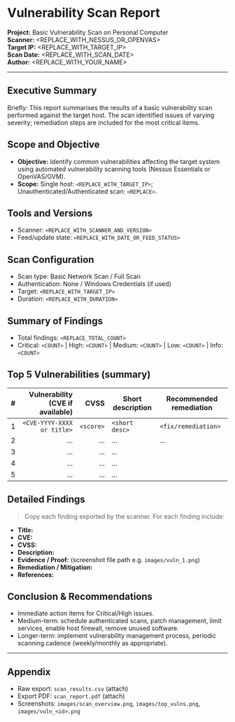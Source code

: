 # Vulnerability Scan Report

**Project:** Basic Vulnerability Scan on Personal Computer  
**Scanner:** <REPLACE_WITH_NESSUS_OR_OPENVAS>  
**Target IP:** <REPLACE_WITH_TARGET_IP>  
**Scan Date:** <REPLACE_WITH_SCAN_DATE>  
**Author:** <REPLACE_WITH_YOUR_NAME>

---

## Executive Summary
Briefly: This report summarises the results of a basic vulnerability scan performed against the target host. The scan identified issues of varying severity; remediation steps are included for the most critical items.

## Scope and Objective
- **Objective:** Identify common vulnerabilities affecting the target system using automated vulnerability scanning tools (Nessus Essentials or OpenVAS/GVM).
- **Scope:** Single host: `<REPLACE_WITH_TARGET_IP>`; Unauthenticated/Authenticated scan: `<REPLACE>`.

## Tools and Versions
- Scanner: `<REPLACE_WITH_SCANNER_AND_VERSION>`
- Feed/update state: `<REPLACE_WITH_DATE_OR_FEED_STATUS>`

## Scan Configuration
- Scan type: Basic Network Scan / Full Scan
- Authentication: None / Windows Credentials (if used)
- Target: `<REPLACE_WITH_TARGET_IP>`
- Duration: `<REPLACE_WITH_DURATION>`

## Summary of Findings
- Total findings: `<REPLACE_TOTAL_COUNT>`
- Critical: `<COUNT>` | High: `<COUNT>` | Medium: `<COUNT>` | Low: `<COUNT>` | Info: `<COUNT>`

## Top 5 Vulnerabilities (summary)
| # | Vulnerability (CVE if available) | CVSS | Short description | Recommended remediation |
|---|---:|---:|---|---|
| 1 | `<CVE-YYYY-XXXX or title>` | `<score>` | `<short desc>` | `<fix/remediation>` |
| 2 | ... | ... | ... | ... |
| 3 | ... | ... | ... |
| 4 | ... | ... | ... |
| 5 | ... | ... | ... |

## Detailed Findings
> Copy each finding exported by the scanner. For each finding include:
- **Title:**  
- **CVE:**  
- **CVSS:**  
- **Description:**  
- **Evidence / Proof:** (screenshot file path e.g. `images/vuln_1.png`)  
- **Remediation / Mitigation:**  
- **References:**  

## Conclusion & Recommendations
- Immediate action items for Critical/High issues.
- Medium-term: schedule authenticated scans, patch management, limit services, enable host firewall, remove unused software.
- Longer-term: implement vulnerability management process, periodic scanning cadence (weekly/monthly as appropriate).

---

## Appendix
- Raw export: `scan_results.csv` (attach)
- Export PDF: `scan_report.pdf` (attach)
- Screenshots: `images/scan_overview.png`, `images/top_vulns.png`, `images/vuln_<id>.png`
